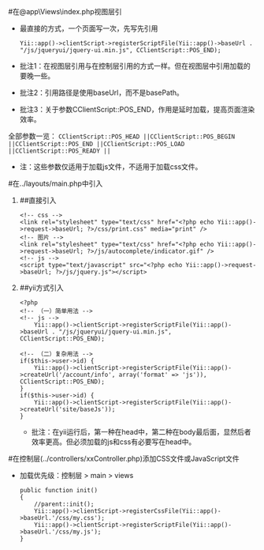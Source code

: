 #在@app\Views\index.php视图层引

- 最直接的方式，一个页面写一次，先写先引用

    ```
    Yii::app()->clientScript->registerScriptFile(Yii::app()->baseUrl . "/js/jqueryui/jquery-ui.min.js", CClientScript::POS_END);
    
    ```
    
- 批注1：在视图层引用与在控制层引用的方式一样。但在视图层中引用加载的要晚一些。
- 批注2：引用路径是使用baseUrl，而不是basePath。
- 批注3：关于参数CClientScript::POS_END，作用是延时加载，提高页面渲染效率。

全部参数一览：
`CClientScript::POS_HEAD ||CClientScript::POS_BEGIN ||CClientScript::POS_END ||CClientScript::POS_LOAD ||CClientScript::POS_READY ||`
- 注：这些参数仅适用于加载js文件，不适用于加载css文件。


#在../layouts/main.php中引入


1. ##直接引入

    ```
    <!-- css -->  
    <link rel="stylesheet" type="text/css" href="<?php echo Yii::app()->request->baseUrl; ?>/css/print.css" media="print" />  
    <!-- 图片 -->  
    <link rel="stylesheet" type="text/css" href="<?php echo Yii::app()->request->baseUrl; ?>/js/autocomplete/indicator.gif" />  
    <!-- js -->  
    <script type="text/javascript" src="<?php echo Yii::app()->request->baseUrl; ?>/js/jquery.js"></script>  
    ```

2. ##yii方式引入

    ```
    <?php 
    <!-- （一）简单用法 --> 
    <!-- js --> 
        Yii::app()->clientScript->registerScriptFile(Yii::app()->baseUrl . "/js/jqueryui/jquery-ui.min.js", CClientScript::POS_END); 
        
    <!-- （二）复杂用法 --> 
    if($this->user->id) { 
        Yii::app()->clientScript->registerScriptFile(Yii::app()->createUrl('/account/info', array('format' => 'js')), CClientScript::POS_END); 
    } 
    if($this->user->id) { 
        Yii::app()->clientScript->registerScriptFile(Yii::app()->createUrl('site/baseJs')); 
    } 
    ```

    - 批注：在yii运行后，第一种在head中，第二种在body最后面，显然后者效率更高。但必须加载的js和css有必要写在head中。

#在控制层(../controllers/xxController.php)添加CSS文件或JavaScript文件

- 加载优先级：控制层 > main > views
    ```
    public function init() 
    {    
        //parent::init();    
        Yii::app()->clientScript->registerCssFile(Yii::app()->baseUrl.'/css/my.css'); 
        Yii::app()->clientScript->registerScriptFile(Yii::app()->baseUrl.'/css/my.js'); 
    } 
    ```
